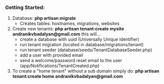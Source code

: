 <h3>Getting Started:</h3>
<ol>
  <li>
    Database: <strong>php artisan migrate</strong>
    <ul>
        <li>Creates tables: hostnames, migrations, websites</li>
    </ul>
  </li>
  <li>
    Create new tenants: <strong>php artisan tenant:create mysite andranikvbadalyan@gmail.com</strong> this will...
    <ul>
        <li>create a database with uuid (Universally Unique Identifier)</li>
        <li>run tenant migration (located in database/migrations/tenant)</li>
        <li>run tenant seeder (database/seeds/TenantDatabaseSeeder.php)</li>
        <li>add a user with provided email</li>
        <li>send a welcome/password reset email to the user (app/Notifications/TenantCreated.php)</li>
    </ul>
  </li>
  <li>To create a "home tenant" without a sub domain simply do: <strong>php artisan tenant:create home andranikvbadalyan@gmail.com</strong></li>
</ol>